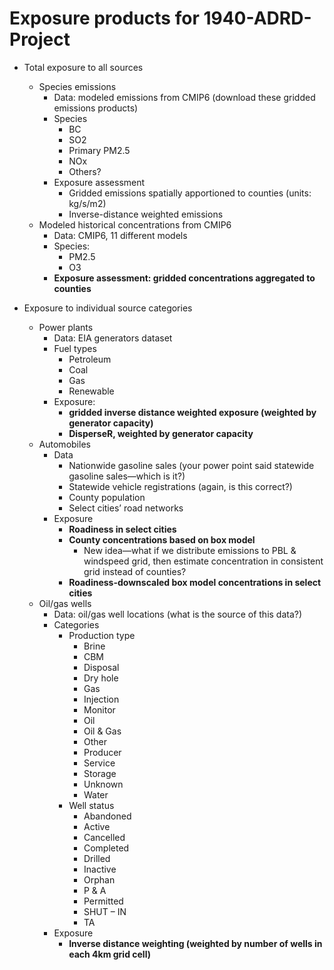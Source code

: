 Exposure products for 1940-ADRD-Project
=====

*	Total exposure to all sources
    -	Species emissions
        -	Data: modeled emissions from CMIP6 (download these gridded emissions products)
        -	Species
            -	BC
            -	SO2
            -	Primary PM2.5
            -	NOx
            -	Others?
        -	Exposure assessment
            -	Gridded emissions spatially apportioned to counties (units: kg/s/m2)
            -	Inverse-distance weighted emissions
    -	Modeled historical concentrations from CMIP6
        -	Data: CMIP6, 11 different models
        -	Species: 
            -	PM2.5
            -	O3
        -	**Exposure assessment: gridded concentrations aggregated to counties**

*	Exposure to individual source categories
    -	Power plants
        -	Data: EIA generators dataset
        -	Fuel types
            -	Petroleum
            -	Coal
            -	Gas
            -	Renewable 
        -	Exposure: 
            -	**gridded inverse distance weighted exposure (weighted by generator capacity)**
            -	**DisperseR, weighted by generator capacity**
    -	Automobiles
        -	Data
            -	Nationwide gasoline sales (your power point said statewide gasoline sales—which is it?)
            -	Statewide vehicle registrations (again, is this correct?)
            -	County population
            -	Select cities’ road networks
        -	Exposure
            -	**Roadiness in select cities**
            -	**County concentrations based on box model**
                -	New idea—what if we distribute emissions to PBL & windspeed grid, then estimate concentration in consistent grid instead of counties?
            -	**Roadiness-downscaled box model concentrations in select cities**
    -	Oil/gas wells
        -	Data: oil/gas well locations (what is the source of this data?)
        -	Categories
            -	Production type
                -	Brine
                -	CBM
                -	Disposal
                -	Dry hole
                -	Gas
                -	Injection
                -	Monitor
                -	Oil
                -	Oil & Gas
                -	Other
                -	Producer
                -	Service 
                -	Storage
                -	Unknown
                -	Water 
            -	Well status
                -	Abandoned
                -	Active
                -	Cancelled
                -	Completed
                -	Drilled
                -	Inactive
                -	Orphan
                -	P & A
                -	Permitted
                -	SHUT – IN
                -	TA
        -	Exposure
            -	**Inverse distance weighting (weighted by number of wells in each 4km grid cell)**




